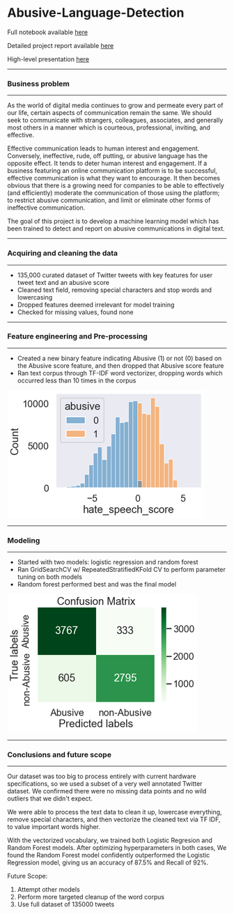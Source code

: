# Abusive-Language-Detection

Full notebook available [here](https://github.com/dpowell022/Abusive-Language-Detection/blob/main/Capstone_Detect_HateSpeech.ipynb)

Detailed project report available [here](https://github.com/dpowell022/Abusive-Language-Detection/blob/main/Capstone2_Project_Report.docx)

High-level presentation [here](https://github.com/dpowell022/Abusive-Language-Detection/commit/3fe422ad035dcadb36bc8433007e1e0084ae137b)

***
### Business problem
***
As the world of digital media continues to grow and permeate every part of our life, certain aspects of communication remain the same. We should seek to communicate with strangers, colleagues, associates, and generally most others in a manner which is courteous, professional, inviting, and effective. 

Effective communication leads to human interest and engagement. Conversely, ineffective, rude, off putting, or abusive language has the opposite effect. It tends to deter human interest and engagement. If a business featuring an online communication platform is to be successful, effective communication is what they want to encourage. It then becomes obvious that there is a growing need for companies to be able to effectively (and efficiently) moderate the communication of those using the platform; to restrict abusive communication, and limit or eliminate other forms of ineffective communication. 

The goal of this project is to develop a machine learning model which has been trained to detect and report on abusive communications in digital text.

***
### Acquiring and cleaning the data
***
 - 135,000 curated dataset of Twitter tweets with key features for user tweet text and an abusive score
 - Cleaned text field, removing special characters and stop words and lowercasing
 - Dropped features deemed irrelevant for model training
 - Checked for missing values, found none

***
### Feature engineering and Pre-processing
***
 - Created a new binary feature indicating Abusive (1) or not (0) based on the Abusive score feature, and then dropped that Abusive score feature
 - Ran text corpus through TF-IDF word vectorizer, dropping words which occurred less than 10 times in the corpus

![](/images/abusive1.png)
 
***
### Modeling
***
 - Started with two models: logistic regression and random forest
 - Ran GridSearchCV w/ RepeatedStratifiedKFold CV to perform parameter tuning on both models
 - Random forest performed best and was the final model

![](/images/abusive2.png)

***
### Conclusions and future scope
***
Our dataset was too big to process entirely with current hardware specifications, so we used a subset of a very well annotated Twitter dataset. We confirmed there were no missing data points and no wild outliers that we didn't expect.

We were able to process the text data to clean it up, lowercase everything, remove special characters, and then vectorize the cleaned text via TF IDF, to value important words higher.

With the vectorized vocabulary, we trained both Logistic Regresion and Random Forest models. After optimizing hyperparameters in both cases, We found the Random Forest model confidently outperformed the Logistic Regression model, giving us an accuracy of 87.5% and Recall of 92%.

Future Scope:
1. Attempt other models
2. Perform more targeted cleanup of the word corpus
3. Use full dataset of 135000 tweets
